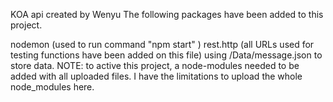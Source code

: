KOA api created by Wenyu
The following packages have been added to this project.

nodemon (used to run command "npm start" )
rest.http (all URLs used for testing functions have been added on this file)
using /Data/message.json to store data.
NOTE: to active this project, a node-modules needed to be added with all uploaded files. I have the limitations to upload the whole node_modules here.
